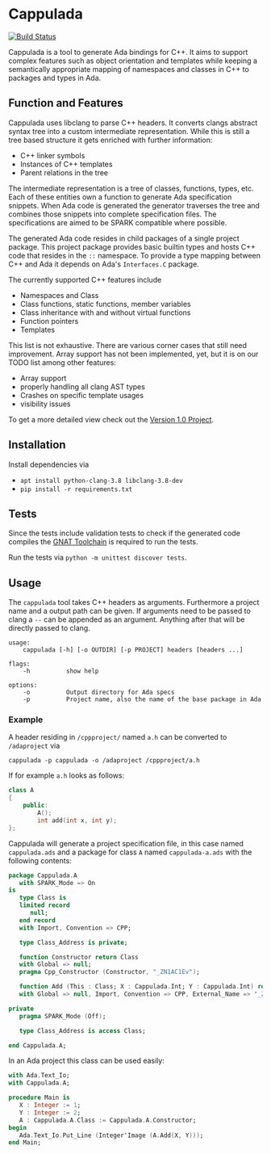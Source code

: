 # Cappulada

[![Build Status](https://travis-ci.org/Componolit/Cappulada.svg?branch=master)](https://travis-ci.org/Componolit/Cappulada)

Cappulada is a tool to generate Ada bindings for C++. It aims to support complex features such as object orientation and templates while keeping a semantically appropriate mapping of namespaces and classes in C++ to packages and types in Ada.

## Function and Features

Cappulada uses libclang to parse C++ headers. It converts clangs abstract syntax tree into a custom intermediate representation. While this is still a tree based structure it gets enriched with further information:

- C++ linker symbols
- Instances of C++ templates
- Parent relations in the tree

The intermediate representation is a tree of classes, functions, types, etc. Each of these entities own a function to generate Ada specification snippets. When Ada code is generated the generator traverses the tree and combines those snippets into complete specification files. The specifications are aimed to be SPARK compatible where possible.

The generated Ada code resides in child packages of a single project package. This project package provides basic builtin types and hosts C++ code that resides in the `::` namespace. To provide a type mapping between C++ and Ada it depends on Ada's `Interfaces.C` package.

The currently supported C++ features include

- Namespaces and Class
- Class functions, static functions, member variables
- Class inheritance with and without virtual functions
- Function pointers
- Templates

This list is not exhaustive. There are various corner cases that still need improvement. Array support has not been implemented, yet, but it is on our TODO list among other features:

- Array support
- properly handling all clang AST types
- Crashes on specific template usages
- visibility issues

To get a more detailed view check out the [Version 1.0 Project](https://github.com/Componolit/Cappulada/projects/1).

## Installation

Install dependencies via

- `apt install python-clang-3.8 libclang-3.8-dev`
- `pip install -r requirements.txt`



## Tests

Since the tests include validation tests to check if the generated code compiles the [GNAT Toolchain](https://www.adacore.com/download/) is required to run the tests.

Run the tests via `python -m unittest discover tests`.



## Usage

The `cappulada` tool takes C++ headers as arguments. Furthermore a project name and a output path can be given. If arguments need to be passed to clang a `--` can be appended as an argument. Anything after that will be directly passed to clang.

```
usage:
	cappulada [-h] [-o OUTDIR] [-p PROJECT] headers [headers ...]

flags:
	-h			show help

options:
	-o			Output directory for Ada specs
	-p			Project name, also the name of the base package in Ada
```

### Example

A header residing in `/cppproject/` named `a.h` can be converted to `/adaproject` via

```
cappulada -p cappulada -o /adaproject /cppproject/a.h
```

If for example `a.h` looks as follows:

```C++
class A
{
    public:
        A();
        int add(int x, int y);
};
```

Cappulada will generate a project specification file, in this case named `cappulada.ads` and a package for class `A` named `cappulada-a.ads` with the following contents:

```Ada
package Cappulada.A
   with SPARK_Mode => On
is
   type Class is
   limited record
      null;
   end record
   with Import, Convention => CPP;

   type Class_Address is private;

   function Constructor return Class
   with Global => null;
   pragma Cpp_Constructor (Constructor, "_ZN1AC1Ev");

   function Add (This : Class; X : Cappulada.Int; Y : Cappulada.Int) return Cappulada.Int
   with Global => null, Import, Convention => CPP, External_Name => "_ZN1A3addEii";

private
   pragma SPARK_Mode (Off);

   type Class_Address is access Class;

end Cappulada.A;
```

In an Ada project this class can be used easily:

```Ada
with Ada.Text_Io;
with Cappulada.A;

procedure Main is
   X : Integer := 1;
   Y : Integer := 2;
   A : Cappulada.A.Class := Cappulada.A.Constructor;
begin
   Ada.Text_Io.Put_Line (Integer'Image (A.Add(X, Y)));
end Main;
```
